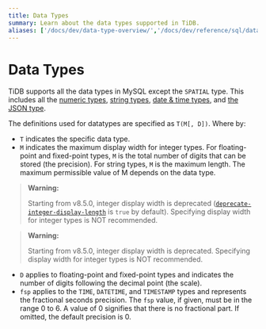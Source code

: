 ```yaml
---
title: Data Types
summary: Learn about the data types supported in TiDB.
aliases: ['/docs/dev/data-type-overview/','/docs/dev/reference/sql/data-types/overview/']
---
```


# Data Types

TiDB supports all the data types in MySQL except the `SPATIAL` type. This includes all the [numeric types](/data-type-numeric.md), [string types](/data-type-string.md), [date & time types](/data-type-date-and-time.md), and [the JSON type](/data-type-json.md).

The definitions used for datatypes are specified as `T(M[, D])`. Where by:

- `T` indicates the specific data type.
- `M` indicates the maximum display width for integer types. For floating-point and fixed-point types, `M` is the total number of digits that can be stored (the precision). For string types, `M` is the maximum length. The maximum permissible value of M depends on the data type.

<CustomContent platform="tidb">

> **Warning:**
>
> Starting from v8.5.0, integer display width is deprecated ([`deprecate-integer-display-length`](/tidb-configuration-file.md#deprecate-integer-display-length) is `true` by default). Specifying display width for integer types is NOT recommended.

</CustomContent>

<CustomContent platform="tidb-cloud">

> **Warning:**
>
> Starting from v8.5.0, integer display width is deprecated. Specifying display width for integer types is NOT recommended.

</CustomContent>

- `D` applies to floating-point and fixed-point types and indicates the number of digits following the decimal point (the scale).
- `fsp` applies to the `TIME`, `DATETIME`, and `TIMESTAMP` types and represents the fractional seconds precision. The `fsp` value, if given, must be in the range 0 to 6. A value of 0 signifies that there is no fractional part. If omitted, the default precision is 0.
